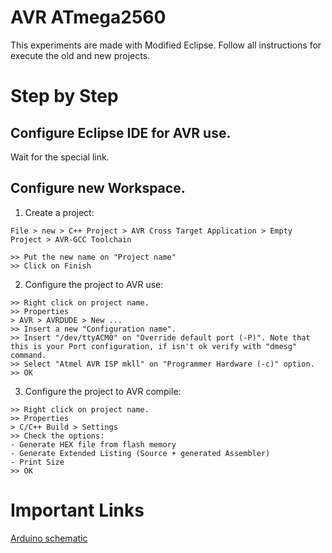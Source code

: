 # AVR ATmega2560

This experiments are made with Modified Eclipse.
Follow all instructions for execute the old and new projects.

# Step by Step

## Configure Eclipse IDE for AVR use.

Wait for the special link.

## Configure new Workspace.

1. Create a project:

```
File > new > C++ Project > AVR Cross Target Application > Empty Project > AVR-GCC Toolchain

>> Put the new name on "Project name"
>> Click on Finish
```

2. Configure the project to AVR use:

```
>> Right click on project name.
>> Properties
> AVR > AVRDUDE > New ...
>> Insert a new "Configuration name".
>> Insert "/dev/ttyACM0" on "Override default port (-P)". Note that this is your Port configuration, if isn't ok verify with "dmesg" command.
>> Select "Atmel AVR ISP mkll" on "Programmer Hardware (-c)" option.
>> OK
```

3. Configure the project to AVR compile:

```
>> Right click on project name.
>> Properties
> C/C++ Build > Settings
>> Check the options:
- Generate HEX file from flash memory
- Generate Extended Listing (Source + generated Assembler)
- Print Size
>> OK
```

# Important Links

[Arduino schematic](https://www.arduino.cc/en/uploads/Main/arduino-mega2560-schematic.pdf)
